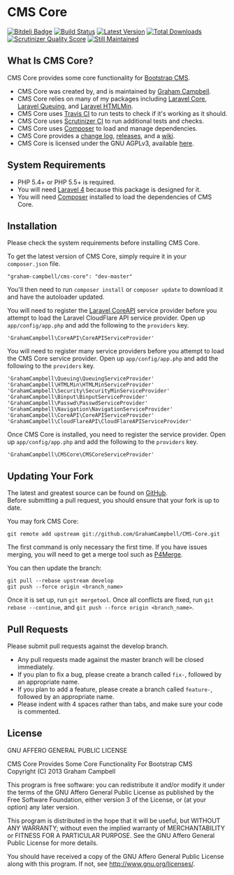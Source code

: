 CMS Core
========


[![Bitdeli Badge](https://d2weczhvl823v0.cloudfront.net/GrahamCampbell/CMS-Core/trend.png)](https://bitdeli.com/free "Bitdeli Badge")
[![Build Status](https://travis-ci.org/GrahamCampbell/CMS-Core.png?branch=master)](https://travis-ci.org/GrahamCampbell/CMS-Core)
[![Latest Version](https://poser.pugx.org/graham-campbell/cms-core/v/stable.png)](https://packagist.org/packages/graham-campbell/cms-core)
[![Total Downloads](https://poser.pugx.org/graham-campbell/cms-core/downloads.png)](https://packagist.org/packages/graham-campbell/cms-core)
[![Scrutinizer Quality Score](https://scrutinizer-ci.com/g/GrahamCampbell/CMS-Core/badges/quality-score.png?s=abade2f7af64ae1b36516618be72c26f9fd560bc)](https://scrutinizer-ci.com/g/GrahamCampbell/CMS-Core)
[![Still Maintained](http://stillmaintained.com/GrahamCampbell/CMS-Core.png)](http://stillmaintained.com/GrahamCampbell/CMS-Core)


## What Is CMS Core?

CMS Core provides some core functionality for [Bootstrap CMS](https://github.com/GrahamCampbell/Bootstrap-CMS).  

* CMS Core was created by, and is maintained by [Graham Campbell](https://github.com/GrahamCampbell).  
* CMS Core relies on many of my packages including [Laravel Core](https://github.com/GrahamCampbell/Laravel-Core), [Laravel Queuing](https://github.com/GrahamCampbell/Laravel-Queuing), and [Laravel HTMLMin](https://github.com/GrahamCampbell/Laravel-HTMLMin).  
* CMS Core uses [Travis CI](https://travis-ci.org/GrahamCampbell/CMS-Core) to run tests to check if it's working as it should.  
* CMS Core uses [Scrutinizer CI](https://scrutinizer-ci.com/g/GrahamCampbell/CMS-Core) to run additional tests and checks.  
* CMS Core uses [Composer](https://getcomposer.org) to load and manage dependencies.  
* CMS Core provides a [change log](https://github.com/GrahamCampbell/CMS-Core/blob/master/CHANGELOG.md), [releases](https://github.com/GrahamCampbell/CMS-Core/releases), and a [wiki](https://github.com/GrahamCampbell/CMS-Core/wiki).  
* CMS Core is licensed under the GNU AGPLv3, available [here](https://github.com/GrahamCampbell/CMS-Core/blob/master/LICENSE.md).  


## System Requirements

* PHP 5.4+ or PHP 5.5+ is required.
* You will need [Laravel 4](http://laravel.com) because this package is designed for it.  
* You will need [Composer](https://getcomposer.org) installed to load the dependencies of CMS Core.  


## Installation

Please check the system requirements before installing CMS Core.  

To get the latest version of CMS Core, simply require it in your `composer.json` file.

`"graham-campbell/cms-core": "dev-master"`

You'll then need to run `composer install` or `composer update` to download it and have the autoloader updated.

You will need to register the [Laravel CoreAPI](https://github.com/GrahamCampbell/Laravel-CoreAPI) service provider before you attempt to load the Laravel CloudFlare API service provider. Open up `app/config/app.php` and add the following to the `providers` key.

`'GrahamCampbell\CoreAPI\CoreAPIServiceProvider'`

You will need to register many service providers before you attempt to load the CMS Core service provider. Open up `app/config/app.php` and add the following to the `providers` key.

`'GrahamCampbell\Queuing\QueuingServiceProvider'`
`'GrahamCampbell\HTMLMin\HTMLMinServiceProvider'`
`'GrahamCampbell\Security\SecurityMinServiceProvider'`
`'GrahamCampbell\Binput\BinputServiceProvider'`
`'GrahamCampbell\Passwd\PasswdServiceProvider'`
`'GrahamCampbell\Navigation\NavigationServiceProvider'`
`'GrahamCampbell\CoreAPI\CoreAPIServiceProvider'`
`'GrahamCampbell\CloudFlareAPI\CloudFlareAPIServiceProvider'`

Once CMS Core is installed, you need to register the service provider. Open up `app/config/app.php` and add the following to the `providers` key.

`'GrahamCampbell\CMSCore\CMSCoreServiceProvider'`


## Updating Your Fork

The latest and greatest source can be found on [GitHub](https://github.com/GrahamCampbell/CMS-Core).  
Before submitting a pull request, you should ensure that your fork is up to date.  

You may fork CMS Core:  

    git remote add upstream git://github.com/GrahamCampbell/CMS-Core.git

The first command is only necessary the first time. If you have issues merging, you will need to get a merge tool such as [P4Merge](http://perforce.com/product/components/perforce_visual_merge_and_diff_tools).  

You can then update the branch:  

    git pull --rebase upstream develop
    git push --force origin <branch_name>

Once it is set up, run `git mergetool`. Once all conflicts are fixed, run `git rebase --continue`, and `git push --force origin <branch_name>`.  


## Pull Requests

Please submit pull requests against the develop branch.  

* Any pull requests made against the master branch will be closed immediately.  
* If you plan to fix a bug, please create a branch called `fix-`, followed by an appropriate name.  
* If you plan to add a feature, please create a branch called `feature-`, followed by an appropriate name.  
* Please indent with 4 spaces rather than tabs, and make sure your code is commented.  


## License

GNU AFFERO GENERAL PUBLIC LICENSE  

CMS Core Provides Some Core Functionality For Bootstrap CMS  
Copyright (C) 2013  Graham Campbell  

This program is free software: you can redistribute it and/or modify
it under the terms of the GNU Affero General Public License as published by
the Free Software Foundation, either version 3 of the License, or
(at your option) any later version.  

This program is distributed in the hope that it will be useful,
but WITHOUT ANY WARRANTY; without even the implied warranty of
MERCHANTABILITY or FITNESS FOR A PARTICULAR PURPOSE.  See the
GNU Affero General Public License for more details.  

You should have received a copy of the GNU Affero General Public License
along with this program.  If not, see <http://www.gnu.org/licenses/>.  
